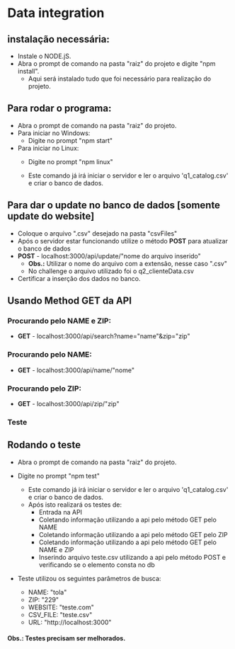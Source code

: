 # Data integration

## instalação necessária:
 - Instale o NODE.jS.
 - Abra o prompt de comando na pasta "raiz" do projeto e digite "npm install".
    - Aqui será instalado tudo que foi necessário para realização do projeto.

## Para rodar o programa:
- Abra o prompt de comando na pasta "raiz" do projeto.
- Para iniciar no Windows: 
    - Digite no prompt "npm start"
- Para iniciar no Linux:
    - Digite no prompt "npm linux"
    
    - Este comando já irá iniciar o servidor e ler o arquivo 'q1_catalog.csv' e criar o banco de dados.

## Para dar o update no banco de dados [somente update do website]
- Coloque o arquivo ".csv" desejado na pasta "csvFiles"
- Após o servidor estar funcionando utilize o método **POST** para atualizar o banco de dados
- **POST** - localhost:3000/api/update/"nome do arquivo inserido"
    - **Obs.:** Utilizar o nome do arquivo com a extensão, nesse caso ".csv"
    - No challenge o arquivo utilizado foi o q2_clienteData.csv
- Certificar a inserção dos dados no banco.


## Usando Method GET da API

### Procurando pelo NAME e ZIP:
- **GET** - localhost:3000/api/search?name="name"&zip="zip"

### Procurando pelo NAME:
- **GET** - localhost:3000/api/name/"nome"

### Procurando pelo ZIP:
- **GET** - localhost:3000/api/zip/"zip"


### Teste

## Rodando o teste
- Abra o prompt de comando na pasta "raiz" do projeto.
- Digite no prompt "npm test"
    - Este comando já irá iniciar o servidor e ler o arquivo 'q1_catalog.csv' e criar o banco de dados.
    - Após isto realizará os testes de:
        - Entrada na API
        - Coletando informação utilizando a api pelo método GET pelo NAME
        - Coletando informação utilizando a api pelo método GET pelo ZIP
        - Coletando informação utilizando a api pelo método GET pelo NAME e ZIP
        - Inserindo arquivo teste.csv utilizando a api pelo método POST e verificando se o elemento consta no db
    
- Teste utilizou os seguintes parâmetros de busca:
    - NAME: "tola"
    - ZIP: "229"
    - WEBSITE: "teste.com"
    - CSV_FILE: "teste.csv"
    - URL: "http://localhost:3000"

#### Obs.: Testes precisam ser melhorados.
